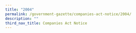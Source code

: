 ```yaml
---
title: "2004"
permalink: /government-gazette/companies-act-notice/2004/
description: ""
third_nav_title: Companies Act Notice
---
```

